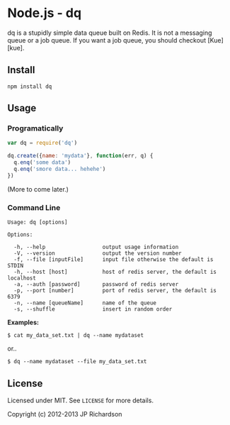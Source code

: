 Node.js - dq
============

dq is a stupidly simple data queue built on Redis. It is not a messaging queue or a job queue. If you want a job queue, you should checkout [Kue][kue].



Install
-------

    npm install dq



Usage
-----

### Programatically

```js
var dq = require('dq')

dq.create({name: 'mydata'}, function(err, q) {
  q.enq('some data')
  q.enq('smore data... hehehe')
})
```

(More to come later.)


### Command Line


    Usage: dq [options]

    Options:

      -h, --help                  output usage information
      -V, --version               output the version number
      -f, --file [inputFile]      input file otherwise the default is STDIN
      -h, --host [host]           host of redis server, the default is localhost
      -a, --auth [password]       password of redis server
      -p, --port [number]         port of redis server, the default is 6379
      -n, --name [queueName]      name of the queue
      -s, --shuffle               insert in random order



**Examples:**

    $ cat my_data_set.txt | dq --name mydataset

or..

    $ dq --name mydataset --file my_data_set.txt




## License

Licensed under MIT. See `LICENSE` for more details.

Copyright (c) 2012-2013 JP Richardson

